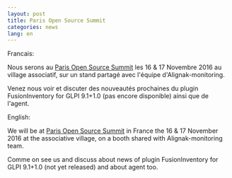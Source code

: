 ```yaml
---
layout: post
title: Paris Open Source Summit 
categories: news
lang: en
---
```


Francais:

Nous serons au [Paris Open Source Summit](http://www.opensourcesummit.paris/) les 16 & 17 Novembre 2016 
au village associatif, sur un stand partagé avec l'équipe d'Alignak-monitoring.

Venez nous voir et discuter des nouveautés prochaines du plugin FusionInventory for GLPI 9.1+1.0 (pas encore disponible) ainsi que 
de l'agent.


English:

We will be at [Paris Open Source Summit](http://www.opensourcesummit.paris/) in France the 16 & 17 November 2016
at the associative village, on a booth shared with Alignak-monitoring team.

Comme on see us and discuss about news of plugin FusionInventory for GLPI 9.1+1.0 (not yet released) and about agent too.
